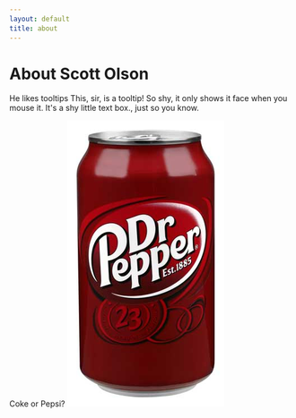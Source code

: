```yaml
---
layout: default
title: about
---
```


# About Scott Olson

He likes <span class="tooltip">tooltips<span class="container"><span class="top"> </span><span class="middle">This, sir, is a tooltip! So shy, it only shows it face when you mouse it. It's a shy little text box.</span></span></span>, just so you know.

<span class="tooltip">Coke or Pepsi?<span class="container"><span class="top"> </span><span class="middle"><img src="/images/dr_pepper_can.jpg" /></span></span></span>
